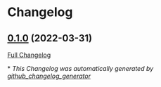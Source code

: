 # Changelog

## [0.1.0](https://github.com/T-Systems-MMS/terraform-azurerm-postgresql/tree/0.1.0) (2022-03-31)

[Full Changelog](https://github.com/T-Systems-MMS/terraform-azurerm-postgresql/compare/17d3c90f73c5fa0d8cf7e5ab6c3448570ad10cf3...0.1.0)



\* *This Changelog was automatically generated by [github_changelog_generator](https://github.com/github-changelog-generator/github-changelog-generator)*
